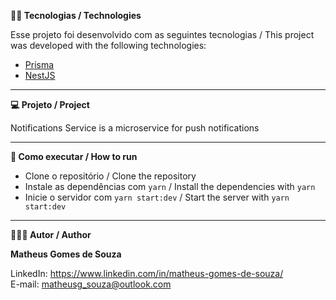 **👨‍💻 Tecnologias / Technologies**

Esse projeto foi desenvolvido com as seguintes tecnologias / This project was developed with the following technologies:

- [Prisma](https://prisma.io)
- [NestJS](https://nestjs.com/)

-----------------------------------------------------------------------------------------------------------------------------------------------------------------------------------

**💻 Projeto / Project**

Notifications Service is a microservice for push notifications

-----------------------------------------------------------------------------------------------------------------------------------------------------------------------------------

**🚀 Como executar / How to run**

- Clone o repositório / Clone the repository 
- Instale as dependências com `yarn` / Install the dependencies with `yarn`
- Inicie o servidor com `yarn start:dev` / Start the server with `yarn start:dev`

-----------------------------------------------------------------------------------------------------------------------------------------------------------------------------------

**🧑🏾‍💻 Autor / Author**

**Matheus Gomes de Souza**

LinkedIn: https://www.linkedin.com/in/matheus-gomes-de-souza/ <br/>
E-mail: matheusg_souza@outlook.com
